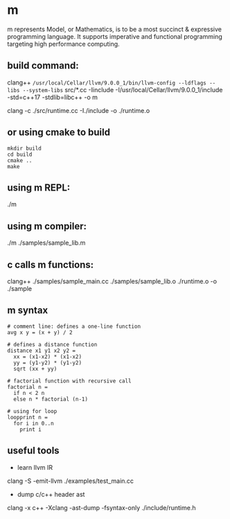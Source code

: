 # m

m represents Model, or Mathematics, is to be a most succinct & expressive programming language. It supports imperative and functional programming targeting high performance computing.


## build command:
clang++ `/usr/local/Cellar/llvm/9.0.0_1/bin/llvm-config --ldflags --libs --system-libs` src/*.cc -Iinclude -I/usr/local/Cellar/llvm/9.0.0_1/include -std=c++17 -stdlib=libc++ -o m

clang -c ./src/runtime.cc -I./include -o ./runtime.o

## or using cmake to build
```
mkdir build
cd build
cmake ..
make
```

## using m REPL:
./m

## using m compiler: 
./m ./samples/sample_lib.m

## c calls m functions:
clang++ ./samples/sample_main.cc ./samples/sample_lib.o ./runtime.o -o ./sample

## m syntax
```
# comment line: defines a one-line function
avg x y = (x + y) / 2

# defines a distance function
distance x1 y1 x2 y2 = 
  xx = (x1-x2) * (x1-x2)
  yy = (y1-y2) * (y1-y2)
  sqrt (xx + yy)

# factorial function with recursive call
factorial n = 
  if n < 2 n
  else n * factorial (n-1)

# using for loop
loopprint n = 
  for i in 0..n
    print i
```

## useful tools
* learn llvm IR

clang -S -emit-llvm ./examples/test_main.cc

* dump c/c++ header ast

clang -x c++ -Xclang -ast-dump -fsyntax-only ./include/runtime.h

